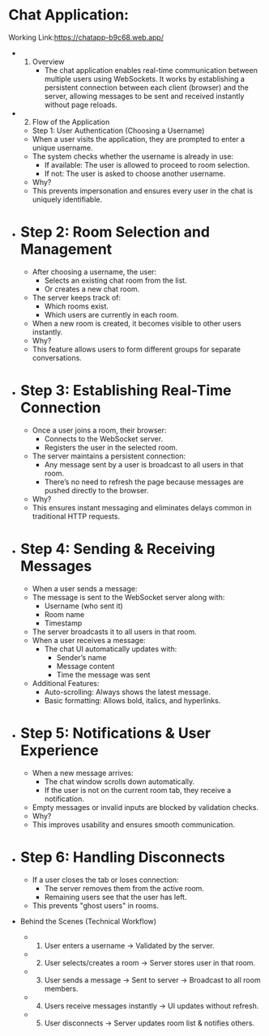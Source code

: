 # Chat Application:

Working Link:https://chatapp-b9c68.web.app/
  - 1. Overview
       - The chat application enables real-time communication between multiple users using WebSockets. It works by establishing a persistent connection between each client           (browser) and the server, allowing messages to be sent and received instantly without page reloads.

  - 2. Flow of the Application
      - Step 1: User Authentication (Choosing a Username)
      - When a user visits the application, they are prompted to enter a unique username.
      - The system checks whether the username is already in use:
         - If available: The user is allowed to proceed to room selection.
         - If not: The user is asked to choose another username.
      - Why?
      - This prevents impersonation and ensures every user in the chat is uniquely identifiable.

   - # Step 2: Room Selection and Management
       - After choosing a username, the user:
          - Selects an existing chat room from the list.
          - Or creates a new chat room.
       - The server keeps track of:
          - Which rooms exist.
          - Which users are currently in each room.
       - When a new room is created, it becomes visible to other users instantly.
       - Why?
       - This feature allows users to form different groups for separate conversations.

   -  # Step 3: Establishing Real-Time Connection
       -  Once a user joins a room, their browser:
          -  Connects to the WebSocket server.
          -  Registers the user in the selected room.
       -  The server maintains a persistent connection:
          -  Any message sent by a user is broadcast to all users in that room.
          -  There’s no need to refresh the page because messages are pushed directly to the browser.
       -  Why?
       -  This ensures instant messaging and eliminates delays common in traditional HTTP requests.
   -  # Step 4: Sending & Receiving Messages
       -  When a user sends a message:
         -  The message is sent to the WebSocket server along with:
             -  Username (who sent it)
             -  Room name
             -  Timestamp
        -  The server broadcasts it to all users in that room.
       -  When a user receives a message:
          -  The chat UI automatically updates with:
              -  Sender’s name
              -  Message content
              -  Time the message was sent
       -  Additional Features:
          -  Auto-scrolling: Always shows the latest message.
          -  Basic formatting: Allows bold, italics, and hyperlinks.

  - # Step 5: Notifications & User Experience
     - When a new message arrives:
        - The chat window scrolls down automatically.
        - If the user is not on the current room tab, they receive a notification.
     - Empty messages or invalid inputs are blocked by validation checks.
     - Why?
     - This improves usability and ensures smooth communication.
   - # Step 6: Handling Disconnects
     - If a user closes the tab or loses connection:
        - The server removes them from the active room.
        - Remaining users see that the user has left.
     - This prevents "ghost users" in rooms.

   - Behind the Scenes (Technical Workflow)
     - 1. User enters a username → Validated by the server.
     - 2. User selects/creates a room → Server stores user in that room.
     - 3. User sends a message → Sent to server → Broadcast to all room members.
     - 4. Users receive messages instantly → UI updates without refresh.
     - 5. User disconnects → Server updates room list & notifies others.
